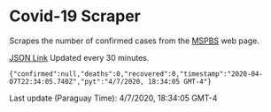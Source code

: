 # Covid-19 Scraper

Scrapes the number of confirmed cases from the [MSPBS](https://www.mspbs.gov.py/covid-19.php) web page.

[JSON Link](https://jmayalag.github.io/covid19-scrape/cases.json)
Updated every 30 minutes.
```
{"confirmed":null,"deaths":0,"recovered":0,"timestamp":"2020-04-07T22:34:05.740Z","pyt":"4/7/2020, 18:34:05 GMT-4"}
```
Last update (Paraguay Time): 4/7/2020, 18:34:05 GMT-4